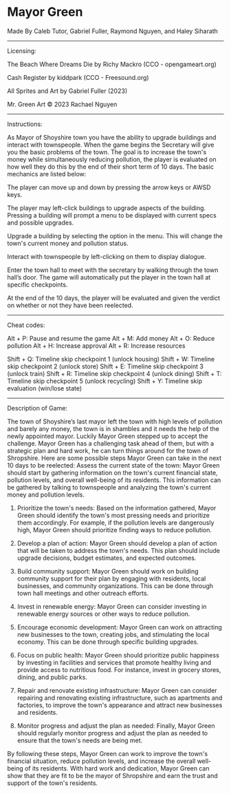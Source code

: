 # Mayor Green
Made By Caleb Tutor, Gabriel Fuller, Raymond Nguyen, and Haley Siharath
 
-------------------------------------------
Licensing:

The Beach Where Dreams Die by Richy Mackro (CCO - opengameart.org)

Cash Register by kiddpark (CCO - Freesound.org)

All Sprites and Art by Gabriel Fuller (2023)

Mr. Green Art © 2023 Rachael Nguyen

-------------------------------------------
Instructions:

As Mayor of Shoyshire town you have the ability to upgrade buildings and interact with townspeople. When the game begins the Secretary will give you the basic problems of the town. The goal is to increase the town's money while simultaneously reducing pollution, the player is evaluated on how well they do this by the end of their short term of 10 days. The basic mechanics are listed below:

The player can move up and down by pressing the arrow keys or AWSD keys.

The player may left-click buildings to upgrade aspects of the building. Pressing a building will prompt a menu to be displayed with current specs and possible upgrades.

Upgrade a building by selecting the option in the menu. This will change the town's current money and pollution status.

Interact with townspeople by left-clicking on them to display dialogue.

Enter the town hall to meet with the secretary by walking through the town hall’s door. The game will automatically put the player in the town hall at specific checkpoints.

At the end of the 10 days, the player will be evaluated and given the verdict on whether or not they have been reelected.

-------------------------------------------
Cheat codes:

Alt + P: Pause and resume the game
Alt + M: Add money
Alt + O: Reduce pollution
Alt + H: Increase approval
Alt + R: Increase resources

Shift + Q: Timeline skip checkpoint 1 (unlock housing)
Shift + W: Timeline skip checkpoint 2 (unlock store)
Shift + E: Timeline skip checkpoint 3	(unlock train)
Shift + R: Timeline skip checkpoint 4 (unlock dining)
Shift + T: Timeline skip checkpoint 5 (unlock recycling)
Shift + Y: Timeline skip evaluation (win/lose state)

-------------------------------------------
Description of Game:

The town of Shoyshire’s last mayor left the town with high levels of pollution and barely any money, the town is in shambles and it needs the help of the newly appointed mayor. Luckily Mayor Green stepped up to accept the challenge. Mayor Green has a challenging task ahead of them, but with a strategic plan and hard work, he can turn things around for the town of Shropshire. Here are some possible steps Mayor Green can take in the next 10 days to be reelected:
Assess the current state of the town: Mayor Green should start by gathering information on the town's current financial state, pollution levels, and overall well-being of its residents. This information can be gathered by talking to townspeople and analyzing the town's current money and pollution levels.

1. Prioritize the town's needs: Based on the information gathered, Mayor Green should identify the town's most pressing needs and prioritize them accordingly. For example, if the pollution levels are dangerously high, Mayor Green should prioritize finding ways to reduce pollution.

2. Develop a plan of action: Mayor Green should develop a plan of action that will be taken to address the town's needs. This plan should include upgrade decisions, budget estimates, and expected outcomes.

3. Build community support: Mayor Green should work on building community support for their plan by engaging with residents, local businesses, and community organizations. This can be done through town hall meetings and other outreach efforts.

4. Invest in renewable energy: Mayor Green can consider investing in renewable energy sources or other ways to reduce pollution.

5. Encourage economic development: Mayor Green can work on attracting new businesses to the town, creating jobs, and stimulating the local economy. This can be done through specific building upgrades.

6. Focus on public health: Mayor Green should prioritize public happiness by investing in facilities and services that promote healthy living and provide access to nutritious food. For instance, invest in grocery stores, dining, and public parks.

7. Repair and renovate existing infrastructure: Mayor Green can consider repairing and renovating existing infrastructure, such as apartments and factories, to improve the town's appearance and attract new businesses and residents.

8. Monitor progress and adjust the plan as needed: Finally, Mayor Green should regularly monitor progress and adjust the plan as needed to ensure that the town's needs are being met.

By following these steps, Mayor Green can work to improve the town's financial situation, reduce pollution levels, and increase the overall well-being of its residents. With hard work and dedication, Mayor Green can show that they are fit to be the mayor of Shropshire and earn the trust and support of the town's residents.




